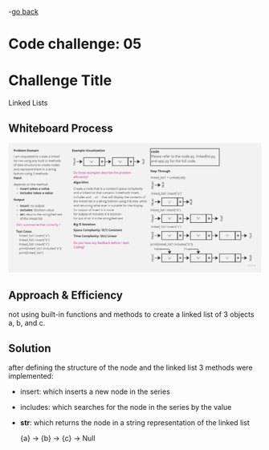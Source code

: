 -[go back](../README.md)
# Code challenge: 05

# Challenge Title
Linked Lists

## Whiteboard Process
![alt text](./whiteboard5.jpg)

## Approach & Efficiency
not using built-in functions and methods to create a linked list of 3 objects a, b, and c.

## Solution
after defining the structure of the node and the linked list
3 methods were implemented:
- insert: which inserts a new node in the series
- includes: which searches for the node in the series by the value
- __str__: which returns the node in a string representation of the linked list

    {a} -> {b} -> {c} -> Null

